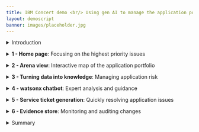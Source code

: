 ```yaml
---
title: IBM Concert demo <br/> Using gen AI to manage the application portfolio <br/> 100-level live demo
layout: demoscript
banner: images/placeholder.jpg
---
```


<span id="top"></span>

<details markdown="1">

<summary>Introduction</summary>

Today we’ll explore how IBM Concert assists an operations team with managing a complex application landscape. Concert leverages AI across the entire application portfolio, enabling timely and effective decision-making.

By seamlessly integrating with existing toolsets and automatically discovering relevant data, we’ll see how Concert provides application owners with a holistic view of their applications and dependencies. Then we’ll use Concert’s generative AI capabilities to prioritize issues and provide actionable remediation recommendations to maintain application health and security.

Let’s get started.

<br/>

</details>

<p/>

<details markdown="1">

<summary><strong>1 - Home page</strong>: Focusing on the highest priority issues</summary>

<br/>

| **1.1** | **Examine the application landscape** |
| :--- | :--- |
| **Narration** | The operations manager at Focus Financial manages applications hosted across various environments. The application team has recently adopted a microservices architecture that has increased complexity, as the applications now span multiple servers and cloud providers. This has introduced new challenges related to security, compliance and change management. |
| **Action** &nbsp; 1.1.1 | Show the **Home** page, which you opened during demo preparation. <br/> <img src="images/1-1-1.png" width="800" /> |
| **Narration** | Upon logging into Concert, the operations manager sees a comprehensive overview of the organization’s application posture. Concert provides comprehensive AI-generated insights that transcend traditional infrastructure silos. <br/><br/> The entire application posture is displayed, highlighting key metrics tied to risk, compliance, cost and networking. Application issues are prioritized based on their impact, ensuring that the highest priority issues are addressed quickly. |

**[Go to top](#top)**

<br/><br/>

</details>

<p/>

<details markdown="1">

<summary><strong>2 - Arena view</strong>: Interactive map of the application portfolio</summary>

<br/>

| **2.1** | **Discover application connections and dependencies** |
| :--- | :--- |
| **Action** &nbsp; 2.1.1 | Click **Arena view**. <br/> <img src="images/2-1-1.png" width="800" /> |
| **Narration** | The operations team harnesses the power of gen AI as Concert delves into the application topology, revealing intricate connections, dependencies and opportunities. <br/><br/> The ‘Arena view’ provides the operations manager with a 360-degree view of the entire application ecosystem. Concert ingests data from various environments and toolsets which powers the “App 360” view of the application’s operations, showing all the applications, runtime environments, source code repositories and deployed images. <br/><br/> The operations manager can hover over any component to highlight the associated dependencies. |
| **Action** &nbsp; 2.1.2 | Hover over the **paymentApp** application. <br/> <img src="images/2-1-2.png" width="800" /> |
| **Narration** | Looking at the ‘paymentApp,’ they see the Docker images and GitHub repositories associated with this application. They also see the environments where ‘paymentApp’ is deployed - in this case: development, QA, staging and two production environments. |
| **Action** &nbsp; 2.1.3 | Hover over the **prod** environment. <br/> <img src="images/2-1-3.png" width="800" /> |
| **Narration** | Highlighting the 'prod' environment shows the applications deployed on it and the exposed public and private access points. |
| **Action** &nbsp; 2.1.4 | Hover over any **Deployed image**. <br/> <img src="images/2-1-4.png" width="800" /> |
| **Narration** | Highlighting an image shows the associated source code repositories, applications, environments and the exposed public and private access points. |
| **Action** &nbsp; 2.1.5 | Hover over any **Source repository**. <br/> <img src="images/2-1-5.png" width="800" /> |
| **Narration** | Highlighting a source code repository shows the associated images, applications, environments and the exposed public and private access points. Next we'll see how Concert leverages this baseline data to discover gaps, prioritize insights and take actions to maintain application health and optimize the overall operations. |

**[Go to top](#top)**

<br/><br/>

</details>

<p/>

<details markdown="1">

<summary><strong>3 - Turning data into knowledge</strong>: Managing application risk</summary>

<br/>

| **3.1** | **Prioritize and view CVEs** |
| :--- | :--- |
| **Action** &nbsp; 3.1.1 | Click the **Prioritized CVEs** switch. <inline-notification text="A red <strong>Prioritized CVEs</strong> section will appear in the diagram."></inline-notification> <img src="images/3-1-1.png" width="800" /> |
| **Narration** | The operations manager oversees the ongoing threats posed by Common Vulnerabilities and Exposures (CVEs). Concert empowers the operations team to identify and mitigate application vulnerabilities, ensuring resilient operations and reduced security risks by prioritizing the highest risk issues. <br/><br/> Organizations typically have many thousands of CVEs in their code libraries. Concert enables the operations team to focus on the highest risk CVEs – based on the actual exposure in their specific application environment. Concert uses the details of the specific environment, along with proprietary threat intelligence and business criticality, to calculate the risk posed by each vulnerability. <br/><br/> By clicking ‘Prioritized CVEs,’ the operations manager sees the most critical CVEs. The darkest circles represent 'Priority 1' vulnerabilities. | 
| **Action** &nbsp; 3.1.2 | Click a Priority 1 CVE (darkest red). <br/> <img src="images/3-1-2.png" width="800" /> <br/><br/> The following screen will appear: <br/> <img src="images/3-1-3.png" width="800" /> |
| **Narration** | Concert traces the root causes of vulnerabilities based on the application context. The operations manager selects a CVE to view the details. <br/><br/> The Concert-generated risk score is a contextual score based on factors such as the environments where the code is deployed, the number of applications affected and the business criticality of those applications. Concert also generates the CVE description and the “blast radius” showing each image and repository where the vulnerable code is deployed. |
| **Action** &nbsp; 3.1.3 | Click **X** to close the CVE details screen. <br/> <img src="images/3-1-4.png" width="800" /> |

<br/>

| **3.2** | **View the compliance assessments** |
| :--- | :--- |
| **Action** &nbsp; 3.2.1 | Click the **Prioritized CVEs** switch to clear the CVEs, and then click the **Latest compliance assessments** switch. <inline-notification text="A green <strong>Latest compliance assessments</strong> section will appear in the diagram."></inline-notification> <img src="images/3-2-1.png" width="800" /> |
| **Narration** | The operations manager is responsible for maintaining compliance by ensuring all applications adhere to regulatory requirements. By integrating compliance management into the application lifecycle, Concert streamlines compliance assessments across all applications and accelerates issue tracking. When compliance deviations are detected, Concert prioritizes issues and assists the operations team in addressing them efficiently. <br/><br/> By clicking ‘Latest compliance assessments,’ the operations manager sees a summary of the compliance assessments across the application environments. The lighter circles represent the environments with the lowest compliance scores, while the darker circles represent those with higher compliance scores. |
| **Action** &nbsp; 3.2.2 | Click **Dimensions** (1) and select **Compliance** (2). <br/> <img src="images/3-2-2.png" width="800" /> |
| **Action** &nbsp; 3.2.3 | Select the **Profiles** tab. <br/> <img src="images/3-2-3.png" width="800" /> |
| **Action** &nbsp; 3.2.4 | Click the first **Compliance profile**. <br/> <img src="images/3-2-4.png" width="800" /> |
| **Action** &nbsp; 3.2.5 | Open the first control. <br/> <img src="images/3-2-5.png" width="800" /> |
| **Narration** | Concert creates compliance profiles based on standards such as NIST 800. Each profile contains a set of compliance controls, which are the specific measures that ensure applications adhere to regulatory policies. Concert uses gen AI to generate the description of each control. |
| **Action** &nbsp; 3.2.6 | Click **X** to close the compliance profile. <br/> <img src="images/3-2-6.png" width="800" /> |
| **Action** &nbsp; 3.2.7 | Select the **Assessments** tab. <br/> <img src="images/3-2-7.png" width="800" /> |
| **Action** &nbsp; 3.2.8 | Click to open the first assessment. <br/> <img src="images/3-2-8.png" width="800" /> |
| **Narration** | Concert determines application compliance using compliance profiles. Concert creates compliance profiles based on standards such as NIST 800. Each profile contains a set of compliance controls, which are the specific measures that ensure applications adhere to regulatory policies. Concert uses gen AI to generate the description of each control. Concert’s assessment results identify which controls are compliant and which are not. <br/><br/> As applications are delivered, Concert verifies compliance and ensures adherence to standards as applications evolve and scale. In most organizations, compliance is typically handled in isolation by a separate compliance team. Concert provides a unified view of compliance impacts across application and compliance teams, enabling streamlined collaboration and decision-making. |

**[Go to top](#top)**

<br/><br/>

</details>

<p/>

<details markdown="1">

<summary><strong>4 - watsonx chatbot</strong>: Expert analysis and guidance</summary>

<br/>

| **4.1** | **Interact with the chatbot** |
| :--- | :--- |
| **Action** &nbsp; 4.1.1 | Click the **Latest compliance assessments** switch to clear the compliance assessments, and then click the **Prioritized CVEs** switch. <inline-notification text="A red <strong>Prioritized CVEs</strong> section will appear in the diagram."></inline-notification> <img src="images/4-1-1.png" width="800" /> |
| **Action** &nbsp; 4.1.2 | Click the same CVE you selected previously. <br/> <img src="images/4-1-2.png" width="800" /> |
| **Action** &nbsp; 4.1.3 | Click **Ask watsonx**. <br/> <img src="images/4-1-3.png" width="800" /> |
| **Narration** | Concert’s interactive chatbot uses gen AI to dig deeper into Concert’s analysis and engage in conversations. The operations manager uses natural language to interact with Concert, probing its conclusions, understanding its recommendations and exploring the potential impacts. The chatbot uses IBM’s Granite language model and comes pre-trained to have interactive conversations about application risk. <br/><br/> For example, the operations manager can interactively ask questions about CVE details and engage in a discussion about Concert’s remediation guidance. |
| **Action** &nbsp; 4.1.4 | Type '**How do I mitigate this CVE?**' in the chatbot. <br/> <img src="images/4-1-4.png" width="800" /> |
| **Narration** | Concert responds like an expert, providing the operations manager with interactive insight about the vulnerability and offering remediation guidance. |
| **Action** &nbsp; 4.1.5 | Click **X** to close the chatbot window. <br/> <img src="images/4-1-5.png" width="800" /> |

**[Go to top](#top)**

<br/><br/>

</details>

<p/>

<details markdown="1">

<summary><strong>5 - Service ticket generation</strong>: Quickly resolving application issues</summary>

<br/>

| **5.1** | **Open a ticket** |
| :--- | :--- |
| **Narration** | Now that the operations manager fully understands the potential impact of the CVE on the application environment, Concert can automatically generate a service ticket to resolve the vulnerability. Previously, this process required manually communicating the issue to a separate team to create the service ticket. |
| **Action** &nbsp; 5.1.1 | Click **Open ticket** in the first row. <br/> <img src="images/5-1-1.png" width="800" /> <br/><br/> The following **Open a ticket** screen will appear: <br/> <img src="images/5-1-2.png" width="800" /> |
| **Narration** | Concert can connect directly to popular ticketing systems, such as GitHub, Jira and ServiceNow, to automatically generate service tickets to remediate the vulnerability. Concert automatically inserts the appropriate text into the ticket fields, automating what would otherwise be a time-consuming task. In addition to ensuring accuracy, Concert saves an average of 15 minutes per vulnerability, which can add up significantly given the thousands of issues that can arise each year. |
| **Action** &nbsp; 5.1.2 | Click **X** to close the **Open a ticket** screen. <br/> <img src="images/5-1-3.png" width="800" /> |
| **Action** &nbsp; 5.1.3 | Click **X** to close the CVE details screen. <br/> <img src="images/5-1-4.png" width="800" /> |

<br/>

| **5.2** | **Create an automation rule** |
| :--- | :--- |
| **Narration** | Alternatively, the operations manager can configure automation rules to automatically create and assign tickets in the ticketing system, further speeding up the process of remediating vulnerabilities. Concert’s automation rules define the automatic actions to take when it detects an impacting CVE. |
| **Action** &nbsp; 5.2.1 | Click **Administration** and select **Integrations**. <br/> <img src="images/5-2-1.png" width="800" /> |
| **Action** &nbsp; 5.2.2 | Click the **Automation rules** tab. <br/> <img src="images/5-2-2.png" width="800" /> |
| **Action** &nbsp; 5.2.3 | Click **Create automation rule**. <br/> <img src="images/5-2-3.png" width="800" /> |
| **Action** &nbsp; 5.2.4 | Type '**Automatic CVE ticket for production**' into the **Name** field (1). <br/> For the first condition, select **Environments** and **production** (2). <br/> For the second condition, Select **Open GitHub issue** (3). <br/> <img src="images/5-2-4.png" width="800" /> |
| **Narration** | For example, the operations manager can configure a rule to automatically generate a service ticket in GitHub for each vulnerability detected in the production environment. If desired, the operations manager can also set threshold values on risk scores to determine when a ticket should be generated. |
| **Action** &nbsp; 5.2.5 | Click **X** to close the **Create an automation rule** screen. <br/> <img src="images/5-2-5.png" width="800" /> |

**[Go to top](#top)**

<br/><br/>

</details>

<p/>

<details markdown="1">

<summary><strong>6 - Evidence store</strong>: Monitoring and auditing changes</summary>

<br/>

| **6.1** | **Placeholder** |
| :--- | :--- |
| **Action** &nbsp; 6.1.1 | Click **Inventory** (1) and select **Evidence store** (2). <br/> <img src="images/6-1-1.png" width="800" /> <br/><br/> The following **Evidence store** screen will appear: <br/> <img src="images/6-1-2.png" width="800" /> |
| **Narration** | As activities occur and data is updated, Concert continuously maintains the information in the ‘Evidence store.’ The 'Evidence store' acts as a comprehensive change log, tracking CVE resolution progress, compliance status, delivered applications and all the other crucial details. <br/><br/> During software audits, compiling and presenting all necessary data to demonstrate compliance can be very time-consuming. However, with Concert, all relevant information is automatically collected and stored in the 'Evidence store,' making the audit process much more efficient. <br/><br/> For example, we can easily see what compliance assessments we’ve completed and what changed over time. |
| **Action** &nbsp; 6.1.2 | Click **Compliance assessment** under the chart. <br/> <img src="images/6-1-3.png" width="800" /> <br/><br/> The following screen will appear: <br/> <img src="images/6-1-4.png" width="800" /> |
| **Action** &nbsp; 6.1.3 | Select the last two assessments (1) and then select **Compare** (2). <br/> <img src="images/6-1-5.png" width="800" /> <br/><br/> The following screen will appear: <br/> <img src="images/6-1-6.png" width="800" /> |
| **Narration** | Concert compares the two selected compliance assessments, highlighting the differences. It compares the total number of controls that passed in each assessment and the results for each specific control. |

**[Go to top](#top)**

<br/><br/>

</details>

<p/>

<details markdown="1">

<summary>Summary</summary>

We’ve shown how Concert helps an operations manager identify and prioritize application issues, and then facilitate remediation. Before using Concert, the operations team struggled with manual efforts, multiple tools and extensive data required to manage their applications.

The operations manager leveraged Concert to bridge data silos and provide a 360-degree view of their application operations. Concert analyzed data across diverse application environments and helped the operations team proactively ensure the health of their applications.

**[Go to top](#top)**

<br/><br/>

</details>